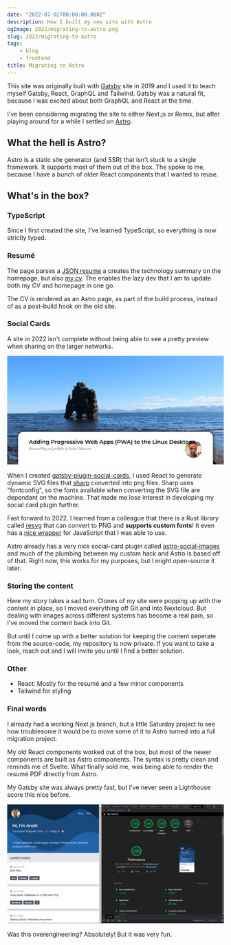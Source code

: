 ```yaml
---
date: "2022-07-02T00:00:00.000Z"
description: How I built my new site with Astro
ogImage: 2022/migrating-to-astro.png
slug: 2022/migrating-to-astro
tags:
    - blog
    - frontend
title: Migrating to Astro
---
```

This site was originally built with [Gatsby](https://www.gatsbyjs.com) site in 2019 and I used it to teach myself Gatsby, React, GraphQL and Tailwind. Gatsby was a natural fit, because I was excited about both GraphQL and React at the time.

I've been considering migrating the site to either Next.js or Remix, but after playing around for a while I settled on [Astro](www.astro.build).

## What the hell is Astro?

Astro is a static site generator (and SSR) that isn't stuck to a single framework. It supports most of them out of the box. The spoke to me, because I have a bunch of older React components that I wanted to reuse.

## What's in the box?

### TypeScript

Since I first created the site, I've learned TypeScript, so everything is now strictly typed.

### Resumé

The page parses a [JSON resume](https://jsonresume.org) a creates the technology summary on the homepage, but also [my cv](/cv.pdf). The enables the lazy dev that I am to update both my CV and homepage in one go.

The CV is rendered as an Astro page, as part of the build process, instead of as a post-build hook on the old site.

### Social Cards

A site in 2022 isn't complete without being able to see a pretty preview when sharing on the larger networks.

![social-card-example](social-card-example.png)

When I created [gatsby-plugin-social-cards](https://github.com/andrioid/gatsby-plugin-social-cards), I used React to generate dynamic SVG files that [sharp](https://sharp.pixelplumbing.com) converted into png files. Sharp uses "fontconfig", so the fonts available when converting the SVG file are dependant on the machine. That made me lose interest in developing my social card plugin further.

Fast forward to 2022. I learned from a colleague that there is a Rust library called [resvg](https://github.com/RazrFalcon/resvg) that can convert to PNG and **supports custom fonts**! It even has a [nice wrapper](https://github.com/yisibl/resvg-js) for JavaScript that I was able to use.

Astro already has a very nice social-card plugin called [astro-social-images](https://github.com/Princesseuh/astro-social-images#readme) and much of the plumbing between my custom hack and Astro is based off of that. Right now, this works for my purposes, but I might open-source it later.

### Storing the content

Here my story takes a sad turn. Clones of my site were popping up with the content in place, so I moved everything off Git and into Nextcloud. But dealing with images across different systems has become a real pain, so I've moved the content back into Git.

But until I come up with a better solution for keeping the content seperate from the source-code, my repository is now private. If you want to take a look, reach out and I will invite you until I find a better solution.

### Other

- React: Mostly for the resumé and a few minor components
- Tailwind for styling

### Final words

I already had a working Next.js branch, but a little Saturday project to see how troublesome it would be to move some of it to Astro turned into a full migration project.

My old React components worked out of the box, but most of the newer components are built as Astro components. The syntax is pretty clean and reminds me of Svelte. What finally sold me, was being able to render the resumé PDF directly from Astro.

My Gatsby site was always pretty fast, but I've never seen a Lighthouse score this nice before.

![lighthouse score](lighthouse-astro.png)

Was this overengineering? Absolutely! But it was very fun.
